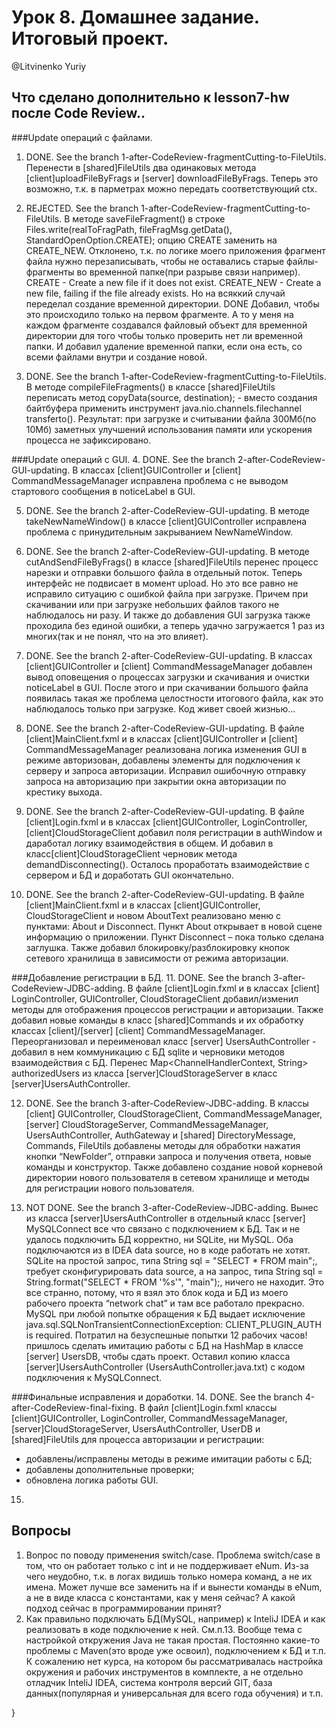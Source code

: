 # Урок 8. Домашнее задание. Итоговый проект.
@Litvinenko Yuriy

## Что сделано дополнительно к lesson7-hw после Code Review..
###Update операций с файлами.
1.	DONE. See the branch 1-after-CodeReview-fragmentCutting-to-FileUtils. 
Перенести в [shared]FileUtils два одинаковых метода [client]uploadFileByFrags и [server] downloadFileByFrags.
Теперь это возможно, т.к. в парметрах можно передать соответствующий ctx.

2.	REJECTED. See the branch 1-after-CodeReview-fragmentCutting-to-FileUtils.
В методе saveFileFragment() в строке 
Files.write(realToFragPath, fileFragMsg.getData(), StandardOpenOption.CREATE); 
опцию CREATE заменить на CREATE_NEW.
Отклонено, т.к. по логике моего приложения фрагмент файла нужно перезаписывать, чтобы не оставались старые файлы-фрагменты во временной папке(при разрыве связи например).
CREATE - Create a new file if it does not exist.
CREATE_NEW - Create a new file, failing if the file already exists.
Но на всяккий случай переделал создание временной директории. 
DONE Добавил, чтобы это происходило только на первом фрагменте. А то у меня на каждом фрагменте создавался файловый объект для временной директории для того чтобы только проверить нет ли временной папки.
И добавил удаление временной папки, если она есть, со всеми файлами внутри и создание новой.

3.	DONE. See the branch 1-after-CodeReview-fragmentCutting-to-FileUtils.
В методе compileFileFragments() в классе [shared]FileUtils переписать метод copyData(source, destination); - вместо создания байтбуфера применить инструмент java.nio.channels.filechannel transferto(). 
Результат: при загрузке и считывании файла 300Мб(по 10Мб) заметных улучшений использования памяти или ускорения процесса не зафиксировано.

###Update операций с GUI.
4.	DONE. See the branch 2-after-CodeReview-GUI-updating.
В классах [client]GUIController и  [client] CommandMessageManager исправлена проблема с не выводом стартового сообщения в noticeLabel в GUI.

5.	DONE. See the branch 2-after-CodeReview-GUI-updating.
В методе takeNewNameWindow() в классе [client]GUIController исправлена проблема с принудительным закрыванием NewNameWindow.

6.	DONE. See the branch 2-after-CodeReview-GUI-updating.
В методе cutAndSendFileByFrags() в классе [shared]FileUtils перенес процесс нарезки и отправки большого файла в отдельный поток. Теперь интерфейс не подвисает в момент upload.
Но это все равно не исправило ситуацию с ошибкой файла при загрузке. Причем при скачивании или при загрузке небольших файлов такого не наблюдалось ни разу. И также до добавления GUI загрузка также проходила без единой ошибки, а теперь удачно загружается 1 раз из многих(так и не понял, что на это влияет).

7.	DONE. See the branch 2-after-CodeReview-GUI-updating.
В классах [client]GUIController и  [client] CommandMessageManager добавлен вывод оповещения о процессах загрузки и скачивания и очистки noticeLabel в GUI.
После этого и при скачивании большого файла появилась такая же проблема целостности итогового файла, как это наблюдалось только при загрузке. Код живет своей жизнью...

8.	DONE. See the branch 2-after-CodeReview-GUI-updating.
В файле [client]MainClient.fxml и в классах [client]GUIController и [client] CommandMessageManager реализована логика изменения GUI в режиме авторизован, добавлены элементы для подключения к серверу и запроса авторизации.
Исправил ошибочную отправку запроса на авторизацию при закрытии окна авторизации по крестику выхода.

9.	DONE. See the branch 2-after-CodeReview-GUI-updating.
В файле [client]Login.fxml и в классах [client]GUIController, LoginController, [client]CloudStorageClient добавил поля регистрации в authWindow и даработал логику взаимодействия в общем. И добавил в класс[client]CloudStorageClient черновик метода demandDisconnecting(). Осталось проработать взаимодействие с сервером и БД и доработать GUI окончательно.

10.	DONE. See the branch 2-after-CodeReview-GUI-updating.
В файле [client]MainClient.fxml и в классах [client]GUIController, CloudStorageClient и новом AboutText реализовано меню с пунктами: About и Disconnect. 
Пункт About открывает в новой сцене информацию о приложении. 
Пункт Disconnect – пока только сделана заглушка.
Также добавил блокировку/разблокировку кнопок сетевого хранилища в зависимости от режима авторизации.

###Добавление регистрации в БД.
11.	DONE. See the branch 3-after-CodeReview-JDBC-adding.
В файле [client]Login.fxml и в классах [client] LoginController, GUIController, CloudStorageClient добавил/изменил методы для отображения процессов регистрации и авторизации. 
Также добавил новые команды в класс [shared]Commands и их обработку классах [client]/[server] [client] CommandMessageManager. Переорганизовал и переименовал класс [server] UsersAuthController - добавил в нем коммуникацию с БД sqlite и черновики методов взаимодействия с БД.
Перенес Map<ChannelHandlerContext, String> authorizedUsers из класса [server]CloudStorageServer в класс [server]UsersAuthController.

12.	DONE. See the branch 3-after-CodeReview-JDBC-adding.
В классы [client] GUIController, CloudStorageClient, CommandMessageManager, 
[server] CloudStorageServer, CommandMessageManager, UsersAuthController, AuthGateway и
[shared] DirectoryMessage, Commands, FileUtils добавлены методы для обработки нажатия кнопки “NewFolder”, отправки запроса и получения ответа, новые команды и конструктор. 
Также добавлено создание новой корневой директории нового пользователя в сетевом хранилище и методы для регистрации нового пользователя.

13.	NOT DONE. See the branch 3-after-CodeReview-JDBC-adding.
Вынес из класса [server]UsersAuthController в отдельный класс [server] MySQLConnect все что связано с подключением к БД. Так и не удалось подключить БД корректно, ни SQLite, ни MySQL. Оба подключаются из в IDEA data source, но в коде работать не хотят. 
SQLite на простой запрос, типа String sql = "SELECT * FROM main";, требует сконфигурировать data source, а на запрос, типа String sql = String.format("SELECT * FROM '%s'", "main");, ничего не находит. Это все странно, потому, что я взял это блок кода и БД из моего рабочего проекта “network chat” и там все работало прекрасно.
MySQL при любой попытке обращения к БД выдает исключение java.sql.SQLNonTransientConnectionException: CLIENT_PLUGIN_AUTH is required. 
Потратил на безуспешные попытки 12 рабочих часов!
пришлось сделать имитацию работы с БД на HashMap в классе [server] UsersDB, чтобы сдать проект.
Оставил копию класса [server]UsersAuthController (UsersAuthController.java.txt) с кодом подключения к MySQLConnect.


###Финальные исправления и доработки.
14.	DONE. See the branch 4-after-CodeReview-final-fixing.
В файл [client]Login.fxml классы [client]GUIController, LoginController, CommandMessageManager, 
[server]CloudStorageServer, UsersAuthController, UserDB и
[shared]FileUtils для процесса авторизации и регистрации:
- добавлены/исправлены методы в режиме имитации работы с БД; 
- добавлены дополнительные проверки;
- обновлена логика работы GUI.

15. 

## Вопросы
1. Вопрос по поводу применения switch/case.
   Проблема switch/case в том, что он работает только с int и не поддерживает eNum. Из-за чего неудобно, т.к. в логах видишь только номера команд, а не их имена.
   Может лучше все заменить на if и вынести команды в eNum, а не в виде класса с константами, как у меня сейчас?
   А какой подход сейчас в программировании принят?
2. Как правильно подключать БД(MySQL, например) к InteliJ IDEA и 
как реализовать в коде подключение к ней.
См.п.13.
Вообще тема с настройкой откружения Java не такая простая. 
Постоянно какие-то проблемы с Maven(это вроде уже освоил), 
подключением к БД и т.п.
К сожалению нет курса, на котором бы рассматривалась настройка окружения и рабочих инструментов 
в комплекте, а не отдельно отладчик InteliJ IDEA, система контроля версий GIT, 
база данных(популярная и универсальная для всего года обучения) и т.п.

}

